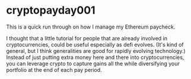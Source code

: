 # cryptopayday001
This is a quick run through on how I manage my Ethereum paycheck. 

I thought that a little tutorial for people that are already involved in cryptocurrencies, could be useful especially as defi evolves.  (It's kind of general, but I think generalities are good for rapidly evolving technology.)  Instead of just putting extra money here and there into cryptocurrencies, you can leverage crypto to capture gains all the while diversifying your portfolio at the end of each pay period.

